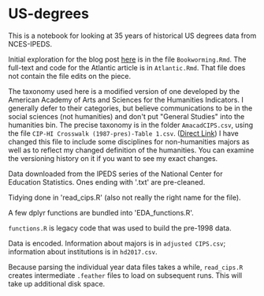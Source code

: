# US-degrees

This is a notebook for looking at 35 years of historical US degrees
data from NCES-IPEDS.

Initial exploration for the blog post
[here](http://sappingattention.blogspot.com/2018/07/mea-culpa-there-is-crisis-in-humanities.html)
is in the file `Bookworming.Rmd`.  The full-text and code for the
Atlantic article is in `Atlantic.Rmd`. That file does not contain the
file edits on the piece.

The taxonomy used here is a modified version of one developed by the
American Academy of Arts and Sciences for the Humanities Indicators. I
generally defer to their categories, but believe communications to be
in the social sciences (not humanities) and don't put "General
Studies" into the humanities bin. The precise taxonomy is in the
folder `AmacadCIPS.csv`, using the file `CIP-HI Crosswalk
(1987-pres)-Table 1.csv`. ([Direct Link](https://github.com/bmschmidt/US-degrees/blob/master/AmacadCIPS.csv/2%20CIP-HI%20Crosswalk%20(1987-pres)-Table%201.csv))
I have changed this file to include some disciplines for
non-humanities majors as well as to reflect my changed definition of the humanities.
You can examine the versioning history on it if you want to see my exact changes.

Data downloaded from the IPEDS series of the National Center for
Education Statistics. Ones ending with '.txt' are pre-cleaned.

Tidying done in 'read_cips.R' (also not really the right name for the
file).

A few dplyr functions are bundled into 'EDA_functions.R'.

`functions.R` is legacy code that was used to build the pre-1998 data.

Data is encoded. Information about majors is in `adjusted CIPS.csv`;
information about institutions is in `hd2017.csv`.

Because parsing the individual year data files takes a while,
`read_cips.R` creates intermediate `.feather` files to load on
subsequent runs. This will take up additional disk space.
